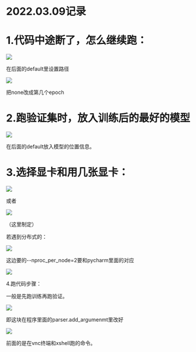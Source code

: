 # 2022.03.09记录

# 1.代码中途断了，怎么继续跑：

![](https://github.com/yyy-psc/23.0310-notes/blob/main/23.0309/1.jpg)

在后面的default里设置路径


![](https://github.com/yyy-psc/23.0310-notes/blob/main/23.0309/2.jpg)

把none改成第几个epoch


# 2.跑验证集时，放入训练后的最好的模型

![](https://github.com/yyy-psc/23.0310-notes/blob/main/23.0309/3.jpg)

在后面的default放入模型的位置信息。


# 3.选择显卡和用几张显卡：

![](https://github.com/yyy-psc/23.0310-notes/blob/main/23.0309/4.jpg)

或者

![](https://github.com/yyy-psc/23.0310-notes/blob/main/23.0309/5.jpg)

（这里制定）

若遇到分布式的：

![](https://github.com/yyy-psc/23.0310-notes/blob/main/23.0309/6.jpg)

这边要的--nproc_per_node=2要和pycharm里面的对应

![](https://github.com/yyy-psc/23.0310-notes/blob/main/23.0309/7.jpg)


4.跑代码步骤：

一般是先跑训练再跑验证。

![](https://github.com/yyy-psc/23.0310-notes/blob/main/23.0309/8.jpg)

即这块在程序里面的parser.add_argumenmt里改好

![](https://github.com/yyy-psc/23.0310-notes/blob/main/23.0309/9.jpg)

前面的是在vnc终端和xshell跑的命令。
